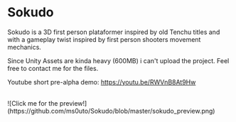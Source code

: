 # Sokudo

Sokudo is a 3D first person plataformer inspired by old Tenchu titles and with a gameplay twist inspired by first person
shooters movement mechanics.

Since Unity Assets are kinda heavy (600MB) i can't upload the project.
Feel free to contact me for the files.
<br/>

Youtube short pre-alpha demo: https://youtu.be/RWVnB8At9Hw

<br/>
![Click me for the preview!](https://github.com/ms0uto/Sokudo/blob/master/sokudo_preview.png)
